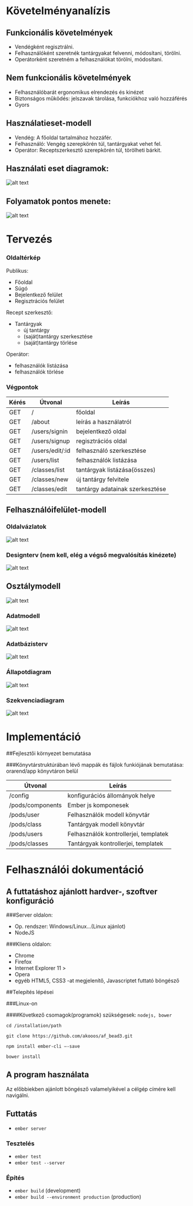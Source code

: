 # Követelményanalízis

## Funkcionális követelmények

- Vendégként regisztrálni.
- Felhasználóként szeretnék tantárgyakat felvenni, módosítani, törölni.
- Operátorként szeretném a felhasználókat törölni, módosítani.

## Nem funkcionális követelmények

- Felhasználóbarát ergonomikus elrendezés és kinézet
- Biztonságos működés: jelszavak tárolása, funkciókhoz való hozzáférés
- Gyors

## Használatieset-modell

-  Vendég: A főoldal tartalmához hozzáfér.
-  Felhasználó: Vengég szerepkörén túl, tantárgyakat vehet fel.
-  Operátor: Receptszerkesztő szerepkörén túl, törölheti bárkit.

## Használati eset diagramok:
![alt text](alk_fejl_bead3_uc_diag.png "Használati esetek")

## Folyamatok pontos menete:
![alt text](alk_fejl_bead3_ac_diag.png "Folyamatok")

# Tervezés

### Oldaltérkép

Publikus:

- Főoldal
- Súgó
- Bejelentkező felület
- Regisztrációs felület
 
Recept szerkesztő:

- Tantárgyak
    + új tantárgy
    + (saját)tantárgy szerkesztése
    + (saját)tantárgy törlése
        
Operátor:
- felhasználók listázása
- felhasználók törlése

### Végpontok

| Kérés| Útvonal           | Leírás                                           |
|------|-------------------|--------------------------------------------------|
| GET  | /                 | főoldal                                          |
| GET  | /about            | leírás a használatról                            |
| GET  | /users/signin     | bejelentkező oldal                               |
| GET  | /users/signup     | regisztrációs oldal                              |
| GET  | /users/edit/:id   | felhasználó szerkesztése                         |
| GET  | /users/list       | felhasználók listázása                           |
| GET  | /classes/list     | tantárgyak listázása(összes)                     |
| GET  | /classes/new      | új tantárgy felvitele                            |
| GET  | /classes/edit     | tantárgy adatainak szerkesztése                  |

## Felhasználóifelület-modell

### Oldalvázlatok
![alt text](alk_fejl_bead3_mockup.jpg "Receptek lista mockup")

### Designterv (nem kell, elég a végső megvalósítás kinézete)
![alt text](alk_fejl_bead3_designterv.png "Végső megvalósítás kinézete")

## Osztálymodell
![alt text](alk_fejl_bead3_cm.png "Osztálymodell")
### Adatmodell
![alt text](alk_fejl_bead3_dm.png "Adatmodell")

### Adatbázisterv
![alt text](alk_fejl_bead3_db_dsgn.png "Adatbázisterv")

### Állapotdiagram
![alt text](alk_fejl_bead3_sm_usersession.png "Állapotdiagram")

### Szekvenciadiagram

![alt text](alk_fejl_bead3_sd_login.png "Szekvencia diagram")

# Implementáció

##Fejlesztői környezet bemutatása

###Könyvtárstruktúrában lévő mappák és fájlok funkiójának bemutatása:
orarend/app könyvtáron belül

| Útvonal                  | Leírás                                       |
|--------------------------|----------------------------------------------|
| /config                  | konfigurációs állományok helye               |
| /pods/components         | Ember js komponesek                          |
| /pods/user               | Felhasználók modell könyvtár                 |         
| /pods/class              | Tantárgyak modell könyvtár                   |         
| /pods/users              | Felhasználók kontrollerjei, templatek        |         
| /pods/classes            | Tantárgyak kontrollerjei, templatek          |         


# Felhasználói dokumentáció

## A futtatáshoz ajánlott hardver-, szoftver konfiguráció

###Server oldalon: 

- Op. rendszer: Windows/Linux...(Linux ajánlot)
- NodeJS

###Kliens oldalon: 
- Chrome
- Firefox
- Internet Explorer 11 >
- Opera
- egyéb HTML5, CSS3 -at megjelenítő, Javascriptet futtató böngésző

##Telepítés lépései

###Linux-on

####Következő csomagok(programok) szükségesek: `nodejs, bower`


`cd /installation/path`

`git clone https://github.com/akooos/af_bead3.git`

`npm install ember-cli –-save`

`bower install`

## A program használata
Az előbbiekben ajánlott böngésző valamelyikével a célgép címére kell navigálni.


## Futtatás

* `ember server`

### Tesztelés

* `ember test`
* `ember test --server`

### Építés

* `ember build` (development)
* `ember build --environment production` (production)
